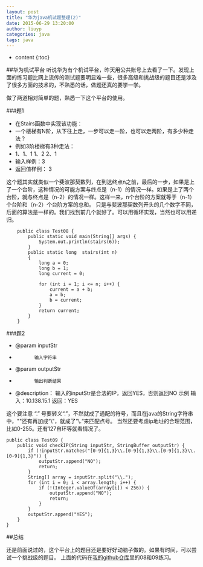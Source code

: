 ```yaml
---
layout: post
title: "华为java机试题整理(2)"
date: 2015-06-29 13:20:00
author: liuyp
categories: java
tags: java
---
```


* content
{:toc}

##华为机试平台
听说华为有个机试平台，昨天用公共账号上去看了一下。发现上面的练习题比网上流传的测试题要明显难一些，很多高级和挑战级的题目还是涉及了很多方面的技术的，不熟悉的话，做题还真的要学一学。





做了两道相对简单的题，熟悉一下这个平台的使用。

###题1

* 在Stairs函数中实现该功能：
 * 一个楼梯有N阶，从下往上走，一步可以走一阶，也可以走两阶，有多少种走法？
 * 例如3阶楼梯有3种走法：
 * 1、1、1      1、2     2、1
 * 输入样例：3
 * 返回值样例： 3

这个题其实就类似一个斐波那契数列，在到达终点n之前，最后的一步，如果是上了一个台阶，这种情况的可能方案与终点是（n-1）的情况一样。如果是上了两个台阶，就与终点是（n-2）的情况一样。这样一来，n个台阶的方案就等于（n-1）个台阶和（n-2）个台阶方案的总和。
只是与斐波那契数列开头的几个数字不同，后面的算法是一样的。我们找到前几个就好了。可以用循环实现，当然也可以用递归。


		public class Test08 {
			public static void main(String[] args) {
				System.out.println(stairs(6));
			}
			public static long  stairs(int n)
			{
				long a = 0;
				long b = 1;
				long current = 0;
				
				for (int i = 1; i <= n; i++) {
					current = a + b;
					a = b;
					b = current;
				}
				return current;
			}
		}


###题2

 * @param inputStr
 *            输入字符串
 * @param outputStr
 *            输出判断结果
 * @description： 输入的inputStr是合法的IP，返回YES，否则返回NO 示例 输入：10.138.15.1 返回：YES

这个要注意 “.” 号要转义“\.”，不然就成了通配的符号，而且在java的String字符串中，"\"还有再加成“\\"，就成了”\\.“来匹配点号。
当然还要考虑ip地址的合理范围，比如0-255。还有127自环等就看情况了。


	public class Test09 {
		public void checkIP(String inputStr, StringBuffer outputStr) {		
			if (!inputStr.matches("[0-9]{1,3}\\.[0-9]{1,3}\\.[0-9]{1,3}\\.[0-9]{1,3}")) {
				outputStr.append("NO");
				return;
			}
			String[] array = inputStr.split("\\.");
			for (int i = 0; i < array.length; i++) {
				if (!(Integer.valueOf(array[i]) < 256)) {
					outputStr.append("NO");
					return;
				}
			}
			outputStr.append("YES");
		}
	}


##总结

还是前面说过的，这个平台上的题目还是要好好动脑子做的。如果有时间，可以尝试一个挑战级的题目。
上面的代码在[我的github仓库](https://github.com/liuyuping459/LearningDemo/tree/master/src/com/huawei)里的08和09练习。